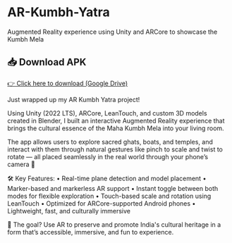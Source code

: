 # AR-Kumbh-Yatra
Augmented Reality experience using Unity and ARCore to showcase the Kumbh Mela

## 📥 Download APK
[👉 Click here to download (Google Drive)](https://drive.google.com/drive/folders/1Aw4RKmYH3upk37NKIVUlK14uPHoDOIC-?usp=sharing)

Just wrapped up my AR Kumbh Yatra project!

Using Unity (2022 LTS), ARCore, LeanTouch, and custom 3D models created in Blender, I built an interactive Augmented Reality experience that brings the cultural essence of the Maha Kumbh Mela into your living room.

The app allows users to explore sacred ghats, boats, and temples, and interact with them through natural gestures like pinch to scale and twist to rotate — all placed seamlessly in the real world through your phone’s camera 📱

🛠️ Key Features:
• Real-time plane detection and model placement
• Marker-based and markerless AR support
• Instant toggle between both modes for flexible exploration
• Touch-based scale and rotation using LeanTouch
• Optimized for ARCore-supported Android phones
• Lightweight, fast, and culturally immersive

🎯 The goal? Use AR to preserve and promote India's cultural heritage in a form that’s accessible, immersive, and fun to experience.
